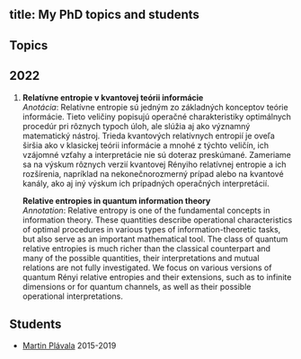 title: My PhD topics and students
---

## Topics

## 2022

1. **Relatívne entropie v kvantovej teórii informácie**     
*Anotácia*: Relatívne entropie sú jedným zo základných konceptov teórie informácie. Tieto veličiny popisujú operačné charakteristiky optimálnych procedúr pri rôznych typoch úloh, ale slúžia aj ako významný matematický nástroj. Trieda kvantových relatívnych entropií je oveľa širšia ako v klasickej teórii informácie a mnohé z týchto veličín, ich vzájomné vzťahy a interpretácie nie sú doteraz preskúmané. Zameriame sa na výskum rôznych verzií kvantovej Rényiho relatívnej entropie a ich rozšírenia, napríklad na nekonečnorozmerný prípad alebo na kvantové kanály, ako aj iný výskum ich prípadných operačných interpretácií.    

     **Relative entropies in quantum information theory**    
   *Annotation*: Relative entropy is one of the fundamental concepts in information theory. These quantities describe operational characteristics of optimal procedures in various types of information-theoretic tasks, but also serve as an important mathematical tool. The class of quantum relative entropies is much richer than the classical counterpart and many of the possible quantities, their interpretations and mutual relations are not fully investigated. We focus on various versions of quantum Rényi relative entropies and their extensions, such as to infinite dimensions or for quantum channels, as well as their possible operational interpretations.    






## Students

* [Martin Plávala](plavala) 2015-2019



